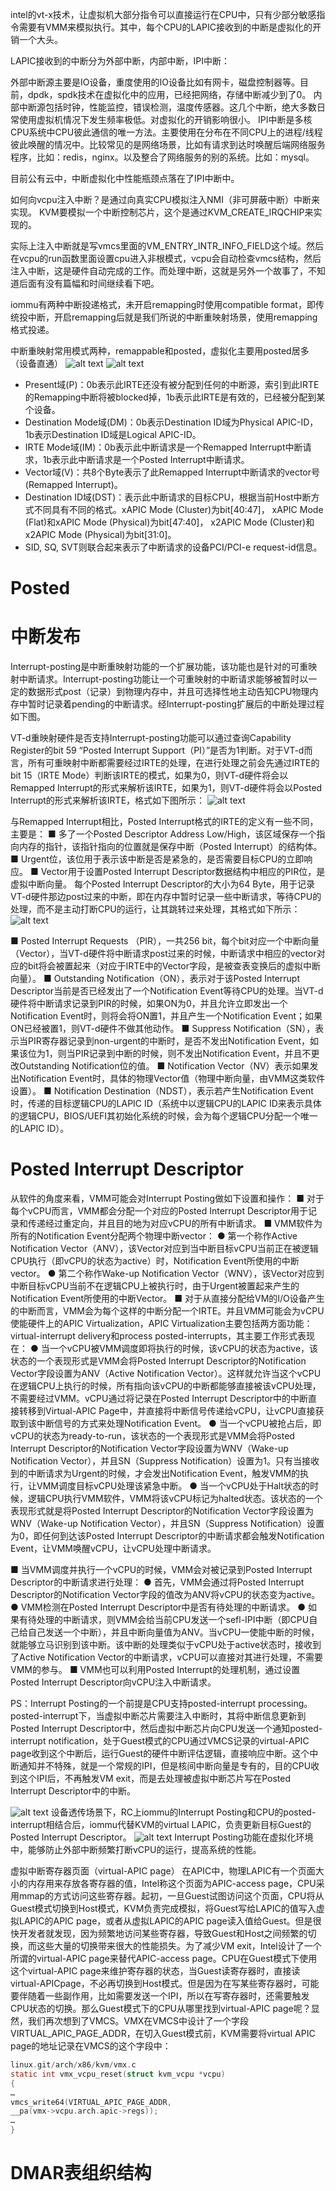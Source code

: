 intel的vt-x技术，让虚拟机大部分指令可以直接运行在CPU中，只有少部分敏感指令需要有VMM来模拟执行。其中，每个CPU的LAPIC接收到的中断是虚拟化的开销一个大头。

 LAPIC接收到的中断分为外部中断，内部中断，IPI中断：

外部中断源主要是IO设备，重度使用的IO设备比如有网卡，磁盘控制器等。目前，dpdk，spdk技术在虚拟化中的应用，已经把网络，存储中断减少到了0。
内部中断源包括时钟，性能监控，错误检测，温度传感器。这几个中断，绝大多数日常使用虚拟机情况下发生频率极低。对虚拟化的开销影响很小。
IPI中断是多核CPU系统中CPU彼此通信的唯一方法。主要使用在分布在不同CPU上的进程/线程彼此唤醒的情况中。比较常见的是网络场景，比如有请求到达时唤醒后端网络服务程序，比如：redis，nginx。以及整合了网络服务的别的系统。比如：mysql。

目前公有云中，中断虚拟化中性能瓶颈点落在了IPI中断中。

如何向vcpu注入中断？是通过向真实CPU模拟注入NMI（非可屏蔽中断）中断来实现。
KVM要模拟一个中断控制芯片，这个是通过KVM_CREATE_IRQCHIP来实现的。

实际上注入中断就是写vmcs里面的VM_ENTRY_INTR_INFO_FIELD这个域。然后在vcpu的run函数里面设置cpu进入非根模式，vcpu会自动检查vmcs结构，然后注入中断，这是硬件自动完成的工作。而处理中断，这就是另外一个故事了，不知道后面有没有篇幅和时间继续看下吧。

iommu有两种中断投递格式，未开启remapping时使用compatible format，即传统投中断，开启remapping后就是我们所说的中断重映射场景，使用remapping格式投递。

中断重映射常用模式两种，remappable和posted，虚拟化主要用posted居多（设备直通）
![alt text](../../medias/images_0/中断虚拟化_image-4.png)
![alt text](../../medias/images_0/中断虚拟化_image-5.png)
* Present域(P)：0b表示此IRTE还没有被分配到任何的中断源，索引到此IRTE的Remapping中断将被blocked掉，1b表示此IRTE是有效的，已经被分配到某个设备。
* Destination Mode域(DM)：0b表示Destination ID域为Physical APIC-ID，1b表示Destination ID域是Logical APIC-ID。
* IRTE Mode域(IM)：0b表示此中断请求是一个Remapped Interrupt中断请求，1b表示此中断请求是一个Posted Interrupt中断请求。
* Vector域(V)：共8个Byte表示了此Remapped Interrupt中断请求的vector号(Remapped Interrupt)。
* Destination ID域(DST)：表示此中断请求的目标CPU，根据当前Host中断方式不同具有不同的格式。xAPIC Mode (Cluster)为bit[40:47]， xAPIC Mode (Flat)和xAPIC Mode (Physical)为bit[47:40]， x2APIC Mode (Cluster)和x2APIC Mode (Physical)为bit[31:0]。
* SID, SQ, SVT则联合起来表示了中断请求的设备PCI/PCI-e request-id信息。

# Posted


# 中断发布
Interrupt-posting是中断重映射功能的一个扩展功能，该功能也是针对的可重映射中断请求。Interrupt-posting功能让一个可重映射的中断请求能够被暂时以一定的数据形式post（记录）到物理内存中，并且可选择性地主动告知CPU物理内存中暂时记录着pending的中断请求。经Interrupt-posting扩展后的中断处理过程如下图。

VT-d重映射硬件是否支持Interrupt-posting功能可以通过查询Capability Register的bit 59 “Posted Interrupt Support（PI）”是否为1判断。对于VT-d而言，所有可重映射中断都需要经过IRTE的处理，在进行处理之前会先通过IRTE的bit 15（IRTE Mode）判断该IRTE的模式，如果为0，则VT-d硬件将会以Remapped Interrupt的形式来解析该IRTE，如果为1，则VT-d硬件将会以Posted Interrupt的形式来解析该IRTE，格式如下图所示：
![alt text](../../medias/images_0/中断虚拟化_image-2.png)

与Remapped Interrupt相比，Posted Interrupt格式的IRTE的定义有一些不同，主要是：
■ 多了一个Posted Descriptor Address Low/High，该区域保存一个指向内存的指针，该指针指向的位置就是保存中断（Posted Interrupt）的结构体。
■ Urgent位，该位用于表示该中断是否是紧急的，是否需要目标CPU的立即响应。
■ Vector用于设置Posted Interrupt Descriptor数据结构中相应的PIR位，是虚拟中断向量。
每个Posted Interrupt Descriptor的大小为64 Byte，用于记录VT-d硬件那边post过来的中断，即在内存中暂时记录一些中断请求，等待CPU的处理，而不是主动打断CPU的运行，让其跳转过来处理，其格式如下所示：
![alt text](../../medias/images_0/中断虚拟化_image-3.png)

■ Posted Interrupt Requests （PIR），一共256 bit，每个bit对应一个中断向量（Vector），当VT-d硬件将中断请求post过来的时候，中断请求中相应的vector对应的bit将会被置起来（对应于IRTE中的Vector字段，是被查表变换后的虚拟中断向量）。
■ Outstanding Notification（ON），表示对于该Posted Interrupt Descriptor当前是否已经发出了一个Notification Event等待CPU的处理。当VT-d硬件将中断请求记录到PIR的时候，如果ON为0，并且允许立即发出一个Notification Event时，则将会将ON置1，并且产生一个Notification Event；如果ON已经被置1，则VT-d硬件不做其他动作。
■ Suppress Notification（SN），表示当PIR寄存器记录到non-urgent的中断时，是否不发出Notification Event，如果该位为1，则当PIR记录到中断的时候，则不发出Notification Event，并且不更改Outstanding Notification位的值。
■ Notification Vector（NV）表示如果发出Notification Event时，具体的物理Vector值（物理中断向量，由VMM这类软件设置）。
■ Notification Destination（NDST），表示若产生Notification Event时，传递的目标逻辑CPU的LAPIC ID（系统中以逻辑CPU的LAPIC ID来表示具体的逻辑CPU，BIOS/UEFI其初始化系统的时候，会为每个逻辑CPU分配一个唯一的LAPIC ID）。

# Posted Interrupt Descriptor
从软件的角度来看，VMM可能会对Interrupt Posting做如下设置和操作：
■ 对于每个vCPU而言，VMM都会分配一个对应的Posted Interrupt Descriptor用于记录和传递经过重定向，并且目的地为对应vCPU的所有中断请求。
■ VMM软件为所有的Notification Event分配两个物理中断vector：
    ● 第一个称作Active Notification Vector（ANV），该Vector对应到当中断目标vCPU当前正在被逻辑CPU执行（即vCPU的状态为active）时，Notification Event所使用的中断vector。
    ● 第二个称作Wake-up Notification Vector（WNV），该Vector对应到中断目标vCPU当前不在逻辑CPU上被执行时，由于Urgent被置起来产生的Notification Event所使用的中断Vector。
■ 对于从直接分配给VM的I/O设备产生的中断而言，VMM会为每个这样的中断分配一个IRTE。并且VMM可能会为vCPU使能硬件上的APIC Virtualization，APIC Virtualization主要包括两方面功能：virtual-interrupt delivery和process posted-interrupts，其主要工作形式表现在：
    ● 当一个vCPU被VMM调度即将执行的时候，该vCPU的状态为active，该状态的一个表现形式是VMM会将Posted Interrupt Descriptor的Notification Vector字段设置为ANV（Active Notification Vector）。这样就允许当这个vCPU在逻辑CPU上执行的时候，所有指向该vCPU的中断都能够直接被该vCPU处理，不需要经过VMM。vCPU通过将记录在Posted Interrupt Descriptor中的中断直接转移到Virtual-APIC Page中，并直接将中断信号传递给vCPU，让vCPU直接获取到该中断信号的方式来处理Notification Event。
    ● 当一个vCPU被抢占后，即vCPU的状态为ready-to-run，该状态的一个表现形式是VMM会将Posted Interrupt Descriptor的Notification Vector字段设置为WNV（Wake-up Notification Vector），并且SN（Suppress Notification）设置为1。只有当接收到的中断请求为Urgent的时候，才会发出Notification Event，触发VMM的执行，让VMM调度目标vCPU处理该紧急中断。
    ● 当一个vCPU处于Halt状态的时候，逻辑CPU执行VMM软件，VMM将该vCPU标记为halted状态。该状态的一个表现形式就是将Posted Interrupt Descriptor的Notification Vector字段设置为WNV（Wake-up Notification Vector），并且SN（Suppress Notification）设置为0，即任何到达该Posted Interrupt Descriptor的中断请求都会触发Notification Event，让VMM唤醒vCPU，让vCPU处理中断请求。

■ 当VMM调度并执行一个vCPU的时候，VMM会对被记录到Posted Interrupt Descriptor的中断请求进行处理：
    ● 首先，VMM会通过将Posted Interrupt Descriptor的Notification Vector字段的值改为ANV将vCPU的状态变为active。
    ● VMM检测在Posted Interrupt Descriptor中是否有待处理的中断请求。
    ● 如果有待处理的中断请求，则VMM会给当前CPU发送一个sefl-IPI中断（即CPU自己给自己发送一个中断），并且中断向量值为ANV。当vCPU一使能中断的时候，就能够立马识别到该中断。该中断的处理类似于vCPU处于active状态时，接收到了Active Notification Vector的中断请求，vCPU可以直接对其进行处理，不需要VMM的参与。
■ VMM也可以利用Posted Interrupt的处理机制，通过设置Posted Interrupt Descriptor向vCPU注入中断请求。

PS：Interrupt Posting的一个前提是CPU支持posted-interrupt processing。posted-interrupt下，当虚拟中断芯片需要注入中断时，其将中断信息更新到Posted Interrupt Descriptor中，然后虚拟中断芯片向CPU发送一个通知posted-interrupt notification，处于Guest模式的CPU通过VMCS记录的virtual-APIC page收到这个中断后，运行Guest的硬件中断评估逻辑，直接响应中断。这个中断通知并不特殊，就是一个常规的IPI，但是核间中断向量是专有的，目的CPU收到这个IPI后，不再触发VM exit，而是去处理被虚拟中断芯片写在Posted Interrupt Descriptor中的中断。

![alt text](../../medias/images_0/中断虚拟化_image.png)
设备透传场景下，RC上iommu的Interrupt Posting和CPU的posted-interrupt相结合后，iommu代替KVM的virtual LAPIC，负责更新目标Guest的Posted Interrupt Descriptor。
![alt text](../../medias/images_0/中断虚拟化_image-1.png)
Interrupt Posting功能在虚拟化环境中，能够防止外部中断频繁打断vCPU的运行，提高系统的性能。


虚拟中断寄存器页面（virtual-APIC page）
在APIC中，物理LAPIC有一个页面大小的内存用来存放各寄存器的值，Intel称这个页面为APIC-access page，CPU采用mmap的方式访问这些寄存器。起初，一旦Guest试图访问这个页面，CPU将从Guest模式切换到Host模式，KVM负责完成模拟，将Guest写给LAPIC的值写入虚拟LAPIC的APIC page，或者从虚拟LAPIC的APIC page读入值给Guest。但是很快开发者就发现，因为频繁地访问某些寄存器，导致Guest和Host之间频繁的切换，而这些大量的切换带来很大的性能损失。为了减少VM exit，Intel设计了一个所谓的virtual-APIC page来替代APIC-access page。CPU在Guest模式下使用这个virtual-APIC page来维护寄存器的状态，当Guest读寄存器时，直接读virtual-APICpage，不必再切换到Host模式。但是因为在写某些寄存器时，可能要伴随着一些副作用，比如需要发送一个IPI，所以在写寄存器时，还需要触发CPU状态的切换。那么Guest模式下的CPU从哪里找到virtual-APIC page呢？显然，我们再次想到了VMCS。VMX在VMCS中设计了一个字段VIRTUAL_APIC_PAGE_ADDR，在切入Guest模式前，KVM需要将virtual APIC page的地址记录在VMCS的这个字段中：
```c
linux.git/arch/x86/kvm/vmx.c
static int vmx_vcpu_reset(struct kvm_vcpu *vcpu)
{
…
vmcs_write64(VIRTUAL_APIC_PAGE_ADDR,
__pa(vmx->vcpu.arch.apic->regs));
…
}
```
# DMAR表组织结构